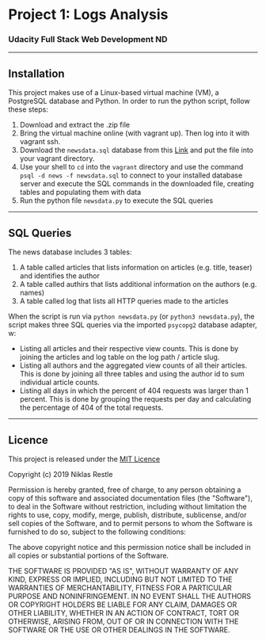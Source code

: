 # Project 1: Logs Analysis 
### Udacity Full Stack Web Development ND
_______________________
## Installation
This project makes use of a Linux-based virtual machine (VM), a PostgreSQL database and Python.
In order to run the python script, follow these steps: 
1. Download and extract the .zip file 
2. Bring the virtual machine online (with vagrant up). Then log into it with vagrant ssh.
3. Download the `newsdata.sql` database from this [Link](https://d17h27t6h515a5.cloudfront.net/topher/2016/August/57b5f748_newsdata/newsdata.zip) and put the file into your vagrant directory. 
4. Use your shell to `cd` into the `vagrant` directory and use the command `psql -d news -f newsdata.sql` to connect to your installed database server and execute the SQL commands in the downloaded file, creating tables and populating them with data
5. Run the python file `newsdata.py` to execute the SQL queries 
_______________________
## SQL Queries
The news database includes 3 tables:
1. A table called articles that lists information on articles (e.g. title, teaser) and identifies the author
2. A table called authirs that lists additional information on the authors (e.g. names)
3. A table called log that lists all HTTP queries made to the articles

When the script is run via `python newsdata.py` (or `python3 newsdata.py`), the script makes three SQL queries via the imported `psycopg2` database adapter, w:
* Listing all articles and their respective view counts. This is done by joining the articles and log table on the log path / article slug.
* Listing all authors and the aggregated view counts of all their articles. This is done by joining all three tables and using the author id to sum individual article counts.
* Listing all days in which the percent of 404 requests was larger than 1 percent. This is done by grouping the requests per day and calculating the percentage of 404 of the total requests.
_______________________
## Licence
This project is released under the [MIT Licence](https://spdx.org/licenses/MIT.html)

Copyright (c) 2019 Niklas Restle

Permission is hereby granted, free of charge, to any person obtaining a copy
of this software and associated documentation files (the "Software"), to deal
in the Software without restriction, including without limitation the rights
to use, copy, modify, merge, publish, distribute, sublicense, and/or sell
copies of the Software, and to permit persons to whom the Software is
furnished to do so, subject to the following conditions:

The above copyright notice and this permission notice shall be included in all
copies or substantial portions of the Software.

THE SOFTWARE IS PROVIDED "AS IS", WITHOUT WARRANTY OF ANY KIND, EXPRESS OR
IMPLIED, INCLUDING BUT NOT LIMITED TO THE WARRANTIES OF MERCHANTABILITY,
FITNESS FOR A PARTICULAR PURPOSE AND NONINFRINGEMENT. IN NO EVENT SHALL THE
AUTHORS OR COPYRIGHT HOLDERS BE LIABLE FOR ANY CLAIM, DAMAGES OR OTHER
LIABILITY, WHETHER IN AN ACTION OF CONTRACT, TORT OR OTHERWISE, ARISING FROM,
OUT OF OR IN CONNECTION WITH THE SOFTWARE OR THE USE OR OTHER DEALINGS IN THE
SOFTWARE.